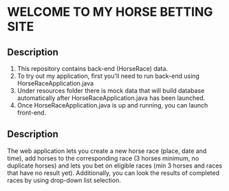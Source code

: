 # WELCOME TO MY HORSE BETTING SITE

## Description

1. This repository contains back-end (HorseRace) data.
2. To try out my application, first you'll need to run back-end using HorseRaceApplication.java
3. Under resources folder there is mock data that will build database automatically after HorseRaceApplication.java has been launched.
4. Once HorseRaceApplication.java is up and running, you can launch front-end.

## Description

The web application lets you create a new horse race (place, date and time), add horses to the corresponding race 
(3 horses minimum, no duplicate horses) and lets you bet on eligible races (min 3 horses and races that have no result 
yet). Additionally, you can look the results of completed races by using drop-down list selection.
